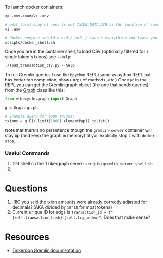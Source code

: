 To launch docker containers:

```bash
cp .env.example .env

# edit local copy of .env to set TXION_DATA_DIR as the location of some txion CSVs
vi .env

# docker-compose should build / pull / launch everything and leave you in a bash shell
scripts/docker_shell.sh
```

Once you are in the container shell, to load CSV (optionally filtered for a single token's txions) see `--help`:

```
./load_transaction_csv.py --help
```

To run Gremlin queries I use the `bpython` REPL (same as python REPL but has better tab completion, shows args of methods, etc.) Once yr in the REPL you can get the Gremlin graph object (the one that sends queries) from the [Graph](ethecycle/graph.py) class like this:

```python
from ethecycle.graph import Graph

g = Graph.graph

# Example query for 1000 txions:
txions = g.E().limit(1000).elementMap().toList()
```

Note that there's no persistence though the `gremlin-server` container will stay up (and keep the graph in memory) til you explicitly stop it with `docker stop`.

### Useful Commands
1. Get shell on the Tinkergraph server: `scripts/gremlin_server_shell.sh`
1.

# Questions
1. IIRC you said the txion amounts were already correctly adjusted for decimals?  (AKA divided by `10^18` for most tokens)
1. Current unique ID for edge is `transaction_id = f"{self.transaction_hash}-{self.log_index}"`. Does that make sense?

# Resources
* [Tinkerpop Gremlin documentation](https://tinkerpop.apache.org/docs/current/reference/#_tinkerpop_documentation)
